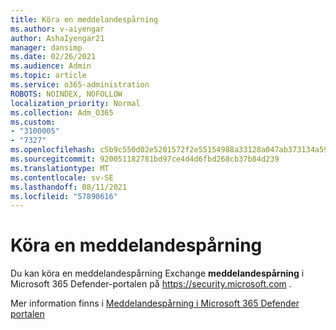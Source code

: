 ```yaml
---
title: Köra en meddelandespårning
ms.author: v-aiyengar
author: AshaIyengar21
manager: dansimp
ms.date: 02/26/2021
ms.audience: Admin
ms.topic: article
ms.service: o365-administration
ROBOTS: NOINDEX, NOFOLLOW
localization_priority: Normal
ms.collection: Adm_O365
ms.custom:
- "3100005"
- "7327"
ms.openlocfilehash: c5b9c550d02e5201572f2e55154988a33128a047ab373134a59188f6ab59820b
ms.sourcegitcommit: 920051182781bd97ce4d4d6fbd268cb37b84d239
ms.translationtype: MT
ms.contentlocale: sv-SE
ms.lasthandoff: 08/11/2021
ms.locfileid: "57890616"
---
```

# <a name="run-a-message-trace"></a>Köra en meddelandespårning

Du kan köra en meddelandespårning Exchange **meddelandespårning** i Microsoft 365 Defender-portalen på <https://security.microsoft.com> .

Mer information finns i [Meddelandespårning i Microsoft 365 Defender portalen](https://docs.microsoft.com/microsoft-365/security/office-365-security/message-trace-scc)
